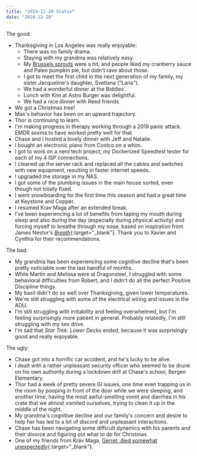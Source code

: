 ```yaml
---
title: "2024-12-20 Status"
date: "2024-12-20"
---
```


The good:
* Thanksgiving in Los Angeles was really enjoyable:
  * There was no family drama.
  * Staying with my grandma was relatively easy.
  * My [Brussels sprouts](/recipes/brussels-sprouts/) were a hit, and people liked my cranberry sauce and Paleo pumpkin pie, but didn't rave about those.
  * I got to meet the first child in the next generation of my family, my sister Jacqueline's daughter, Svetlana ("Lana").
  * We had a wonderful dinner at the Biddles'.
  * Lunch with Kim at Astro Burger was delightful.
  * We had a nice dinner with Reed friends.
* We got a Christmas tree!
* Max's behavior has been on an upward trajectory.
* Thor is continuing to learn.
* I'm making progress in therapy working through a 2019 panic attack. EMDR _seems_ to have worked pretty well for that.
* Chase and I hosted a lovely dinner with Jeff and Natalie.
* I bought an electronic piano from Costco on a whim.
* I got to work on a nerd tech project, my Dockerized Speedtest tester for each of my 4 ISP connections.
* I cleaned up the server rack and replaced all the cables and switches with new equipment, resulting in faster internet speeds.
* I upgraded the storage in my NAS.
* I got some of the plumbing issues in the main house sorted, even though not totally fixed.
* I went snowboarding for the first time this season and had a great time at Keystone and Copper.
* I resumed Krav Maga after an extended break.
* I've been experiencing a lot of benefits from taping my mouth during sleep and also during the day (especially during physical activity) and forcing myself to breathe through my nose, based on inspiration from James Nestor's [_Breath_](https://www.goodreads.com/book/show/48890486-breath){:target="&lowbar;blank"}. Thank you to Xavier and Cynthia for their recommendations.

The bad:
* My grandma has been experiencing some cognitive decline that's been pretty noticiable over the last handful of months.
* While Martin and Melissa were at Dragonsteel, I struggled with some behavioral difficulties from Robert, and I didn't do all the perfect Positive Discipline things.
* My basil didn't do so well over Thanksgiving, given lower temperatures.
* We're still struggling with some of the electrical wiring and issues in the ADU.
* I'm still struggling with irritability and feeling overwhelmed, but I'm feeling surprisingly more patient in general. Probably relatedly, I'm still struggling with my sex drive.
* I'm sad that _Star Trek: Lower Decks_ ended, because it was surprisingly good and really enjoyable.

The ugly:
* Chase got into a horrific car accident, and he's lucky to be alive.
* I dealt with a rather unpleasant security officer who seemed to be drunk on his own authority during a lockdown drill at Chase's school, Bergen Elementary.
* Thor had a week of pretty severe GI issues, one time even trapping us in the room by pooping in front of the door while we were sleeping, and another time, having the most awful-smelling vomit and diarrhea in his crate that we almost vomited ourselves, trying to clean it up in the middle of the night.
* My grandma's cognitive decline and our family's concern and desire to help her has led to a lot of discord and unpleasant interactions.
* Chase has been navigating some difficult dynamics with his parents and their divorce and figuring out what to do for Christmas.
* One of my friends from Krav Maga, [Gerret, died somewhat unexpectedly](https://www.adirondackdailyenterprise.com/obituaries/2024/12/gerret-wikoff/){:target="&lowbar;blank"}.
